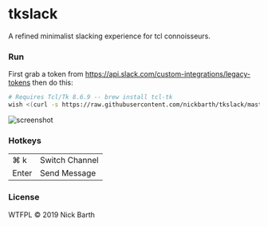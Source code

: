 # tkslack

A refined minimalist slacking experience for tcl connoisseurs.

### Run

First grab a token from https://api.slack.com/custom-integrations/legacy-tokens then do this:

```bash
# Requires Tcl/Tk 8.6.9 -- brew install tcl-tk
wish <(curl -s https://raw.githubusercontent.com/nickbarth/tkslack/master/main.tcl)
```

![screenshot](https://raw.githubusercontent.com/nickbarth/tkslack/master/screenshot.png)

### Hotkeys 

<table>
  <tr>
    <td>⌘ k</td><td>Switch Channel</td>
  </tr>
  <tr>
    <td>Enter</td><td>Send Message</td>
  </tr>
</table>

### License
WTFPL &copy; 2019 Nick Barth
